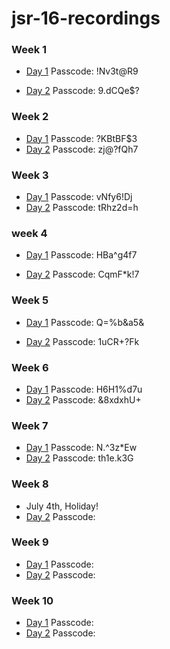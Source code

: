 # jsr-16-recordings

### Week 1

- [Day 1](https://generalassembly.zoom.us/rec/share/qEYODkl7Aav0kaKZVRzSz5a2M_qa1IcgApZ1VCMUf-mfFFeKZvTGgPJK3DHbxvnB.P8IsXnPR6q7oKVuH) Passcode: !Nv3t@R9

- [Day 2](https://generalassembly.zoom.us/rec/share/svzTASA2bxijMAqleYmgT1XC8ooEv9HgiCUm3fP_6e4ZsgK7t_R-3eq5vDHK2T9B.bJiseYuUz_K--BkG) Passcode: 9.dCQe$?

### Week 2

- [Day 1](https://generalassembly.zoom.us/rec/share/sqz2nbhNeYOLRIGA6-fnFjYbedPDJtAdUrlJ8ybHeArUrybZwEoKQW6JN6QKNV-3.nz_rWomz5h0rtYmp) Passcode: ?KBtBF$3
- [Day 2](https://generalassembly.zoom.us/rec/share/H3pOQKdx60quZng-JqQHlhD9nhZlYr-aIw4t3a6sxXtyLPlkqGsj5lfJZkTSVFX8.DHRjh0X1oZJpjv4V) Passcode: zj@?fQh7

### Week 3

- [Day 1](https://generalassembly.zoom.us/rec/share/lprDMzv7gWS9Oz9GhjQIXYtAm2cPB3zUzsPC01OmbYEf_jFQx5wX6NA9OGd7NCBR.kTozu9p8qKZxkgry) Passcode: vNfy6!Dj
- [Day 2](https://generalassembly.zoom.us/rec/share/QgQc6XOS4fbJdyKWQttUu90TiT_rqs08VbwhVJoDCbC-lBDIlnT6aaDLMRRytXAw.py6DojviBrf7pSXH) Passcode: tRhz2d=h

### week 4

- [Day 1](https://generalassembly.zoom.us/rec/share/4uj4CozAI3iSFXjdXga5ogdvpd9cKE5CY4WAA0gSA6fYb1kEcHWb5DEb6x1HHtnG.p3dxsClqpJx09vlK) Passcode: HBa^g4f7

- [Day 2](https://generalassembly.zoom.us/rec/share/PE45pBjbZ0slT_4jMmISPCU-mMzbV2T9XE_Z5cL5zk1p-HFEbkDKJaGDvMU6XPhS.oi1f9Ys-yVR2Vnr9) Passcode: CqmF*k!7

### Week 5

- [Day 1](https://generalassembly.zoom.us/rec/share/qhSYnIVWo0dgCuRzisyfgUWCexrvbVGQg0jpqUOl7od03Idx7VjyeuGXHgZa0FQ-.K-o3Gj7BLsolHh67) Passcode: Q=%b&a5&

- [Day 2](https://generalassembly.zoom.us/rec/share/7dit7gq3HEnN1V0KXHPML4JGCVnRB_wQXD772wBiLOIGj8Ml0Ghaf95jS8ma0VXd._lbOPQCqNz9HGQJ1) Passcode: 1uCR+?Fk

### Week 6

- [Day 1](https://generalassembly.zoom.us/rec/share/IyVnTFE9XvjoQGXaC1xZ5G_LIar6armaav-B9UJkqjhYQlkex9lmgskLzSX03eUV.F0dW8oIf62mKNBnL) Passcode: H6H1%d7u
- [Day 2](https://generalassembly.zoom.us/rec/share/vFi9S3gBDNqx-I7WTDzy_DAloN_Ecmac8LkkB1NXvFLZV8aQPB20V7vLYPGcECSF.o7rXqUSIYoCrlsM1) Passcode: &8xdxhU+

### Week 7

- [Day 1](https://generalassembly.zoom.us/rec/share/sJzNHcALF7GJZ2t0e7CchLn0379psGiPv2QqU_K0gJ7ry2OCPQG2ilxGC3dkVmg.QiIYyyDwyClmqWUj) Passcode: N.^3z*Ew
- [Day 2](https://generalassembly.zoom.us/rec/share/v9BLhmV2fZklFvyF_s5THO65WQwxhTX36tHYx8lJgT3_1iFIiLC8-Q1eQeK-nC2h.ecGk_WcYbYbI0ZXs) Passcode: th1e.k3G

### Week 8

- July 4th, Holiday!
- [Day 2]() Passcode:

### Week 9

- [Day 1]() Passcode:
- [Day 2]() Passcode:

### Week 10

- [Day 1]() Passcode:
- [Day 2]() Passcode:
